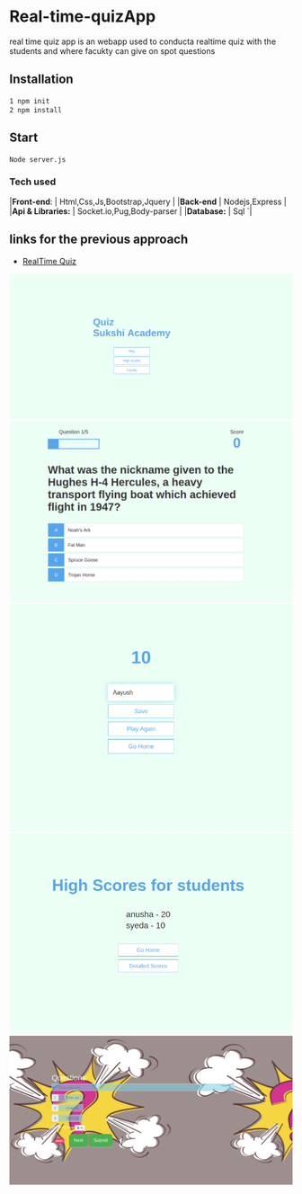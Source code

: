 # Real-time-quizApp

real time quiz app is an webapp used to conducta realtime quiz with the students and where facukty can give on spot questions

## Installation
```
1 npm init
2 npm install
```
## Start
```
Node server.js
```
### Tech used 

|**Front-end**:        | Html,Css,Js,Bootstrap,Jquery  |
|**Back-end**          | Nodejs,Express                |
|**Api & Libraries:**  | Socket.io,Pug,Body-parser     |
|**Database:**         | Sql                          `|

## links for the previous approach


* [RealTime Quiz](https://github.com/aayushhh/Real-time-quizApp)


![Screenshot](Frontend/ss1.png)
![Screenshot](Frontend/ss2.png)
![Screenshot](Frontend/ss3.png)
![Screenshot](Frontend/ss4.png)
![Screenshot](Frontend/ss5.png)
